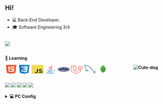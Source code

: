 ## Hi!
- 💻 Back-End Developer.
- 🎓 Software Engineering 3/4
<br>
<a href="https://github.com/anuraghazra/github-readme-stats">
  <img height="180em" align="center" src="https://github-readme-stats.vercel.app/api?username=enzogfaria&theme=radical&show_icons=true" />
</a>
<!-- <a href="https://github.com/anuraghazra/convoychat">
  <img height="180em" align="center" src="https://github-readme-stats.vercel.app/api/top-langs/?username=enzogfaria&theme=radical&layout=compact&)](https://github.com/anuraghazra/github-readme-stats" /> 
</a>-->
<div style="display: inline_block"><br>
<p><strong>🧰 Learning</p>
  <img align="center" alt="Enzo-HTML" height="30" width="40" src="https://raw.githubusercontent.com/devicons/devicon/master/icons/html5/html5-original.svg">
  <img align="center" alt="Enzo-CSS" height="30" width="40" src="https://raw.githubusercontent.com/devicons/devicon/master/icons/css3/css3-original.svg">
  <img align="center" alt="Enzo-js" height="30" width="40" src="https://raw.githubusercontent.com/devicons/devicon/master/icons/javascript/javascript-original.svg">
  <img align="center" alt="Enzo-java" height="30" width="40" src="https://raw.githubusercontent.com/devicons/devicon/master/icons/java/java-original.svg">
  <img align="center" alt="Enzo-java" height="30" width="40" src="https://raw.githubusercontent.com/devicons/devicon/master/icons/php/php-original.svg">
  <img align="center" alt="Enzo-laravel" height="30" width="40" src="https://raw.githubusercontent.com/devicons/devicon/master/icons/laravel/laravel-original.svg">
  <img align="center" alt="Enzo-mysql" height="30" width="40" src="https://raw.githubusercontent.com/devicons/devicon/master/icons/mysql/mysql-original.svg">
  <img align="center" alt="Enzo-mongodb" height="30" width="40" src="https://raw.githubusercontent.com/devicons/devicon/master/icons/mongodb/mongodb-original.svg">
  <img align="right" alt="Cute-dog" height="150" src="https://cdn.discordapp.com/attachments/1078829969347710976/1078830041103880352/giphy.gif">
</div>
  
##

<div> 
  <a href="https://www.youtube.com/@slepy_" target="_blank"><img src="https://img.shields.io/badge/YouTube-FF0000?style=for-the-badge&logo=youtube&logoColor=white" target="_blank"></a>
  <a href="https://www.instagram.com/enzofaria83/" target="_blank"><img src="https://img.shields.io/badge/-Instagram-%23E4405F?style=for-the-badge&logo=instagram&logoColor=white" target="_blank"></a>
 	<a href="https://steamcommunity.com/profiles/76561198818701986/" target="_blank"><img src="https://img.shields.io/badge/Steam-000000?style=for-the-badge&logo=steam&logoColor=white" target="_blank"></a>
  <a href="https://open.spotify.com/user/12174854178" target="_blank"><img src="https://img.shields.io/badge/Spotify-1ED760?&style=for-the-badge&logo=spotify&logoColor=white" target="_blank"></a>
  <img src="https://img.shields.io/badge/s1epy-5865F2?style=for-the-badge&logo=discord&logoColor=white"
</div>
<br><br>
<details>
  <summary>💻 PC Config</summary>
  <br>
  <p align='left'>
  <img src="https://img.shields.io/badge/windows-%23E4404F.svg?&style=for-the-badge&logo=windows&logoColor=white" />
  <img src="https://img.shields.io/badge/amd-Ryzen%207%205700x3d-%23FF6600.svg?&style=for-the-badge&logo=amd&logoColor=white" />
  <img src="https://img.shields.io/badge/RAM-16GB-%23E4404F.svg?&style=for-the-badge&logoColor=white" />
  <img src="https://img.shields.io/badge/nvidia-rtx%204060-%2376B900.svg?&style=for-the-badge&logo=nvidia&logoColor=white" />
</p>

</details>

